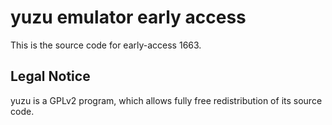 yuzu emulator early access
=============

This is the source code for early-access 1663.

## Legal Notice

yuzu is a GPLv2 program, which allows fully free redistribution of its source code.